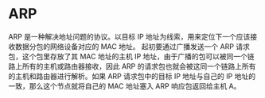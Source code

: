# ARP

ARP 是一种解决地址问题的协议。以目标 IP 地址为线索，用来定位下一个应该接收数据分包的网络设备对应的 MAC 地址。
起初要通过广播发送一个 ARP 请求包，这个包里存放了其 MAC 地址的主机 IP 地址，由于广播的包可以被同一个链路上所有的主机或路由器接收，因此 ARP 的请求包也就会被这同一个链路上所有的主机和路由器进行解析。如果 ARP 请求包中的目标 IP 地址与自己的 IP 地址的一致，那么这个节点就将自己的 MAC 地址塞入 ARP 响应包返回给主机 A。
